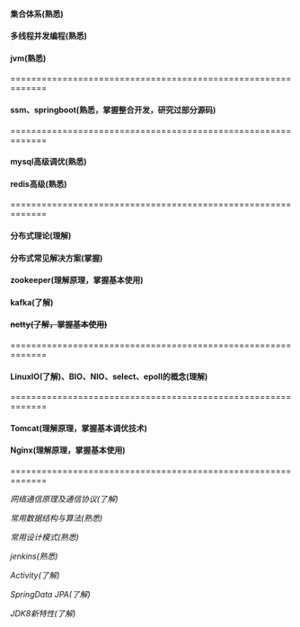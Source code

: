 #### 集合体系(熟悉)

#### 多线程并发编程(熟悉)

#### jvm(熟悉)

=============================================================

#### ssm、springboot(熟悉，掌握整合开发，研究过部分源码)

=============================================================

#### mysql高级调优(熟悉)

#### redis高级(熟悉)

=============================================================

#### 分布式理论(理解)

#### 分布式常见解决方案(掌握)

#### zookeeper(理解原理，掌握基本使用)

#### kafka(了解)

#### ~~netty(了解，掌握基本使用)~~

=============================================================

#### LinuxIO(了解)、BIO、NIO、select、epoll的概念(理解)

=============================================================

#### Tomcat(理解原理，掌握基本调优技术)

#### Nginx(理解原理，掌握基本使用)

=============================================================

*网络通信原理及通信协议(了解)*

*常用数据结构与算法(熟悉)*

*常用设计模式(熟悉)*

*jenkins(熟悉)*

*Activity(了解)*

*SpringData JPA(了解)*

*JDK8新特性(了解)*